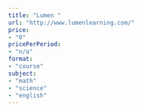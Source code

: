 ```yaml
---
title: "Lumen "
url: "http://www.lumenlearning.com/"
price: 
- "0"
pricePerPeriod: 
- "n/a"
format: 
- "course"
subject: 
- "math"
- "science"
- "english"
---
```

